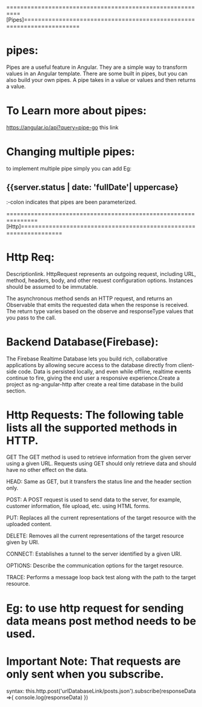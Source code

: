 ==========================================================[Pipes]======================================================================
# pipes: 
Pipes are a useful feature in Angular. They are a simple way to transform values in an Angular template. There are some built in pipes, but you can also build your own pipes. A pipe takes in a value or values and then returns a value.

# To Learn more about pipes:
https://angular.io/api?query=pipe-go this link

# Changing multiple pipes:
to implement multiple pipe simply you can add 
Eg:
<h2>{{server.status | date: 'fullDate'| uppercase}</h2>
:-colon indicates that pipes are been parameterized.

===============================================================[Http]==================================================================
# Http Req:
Descriptionlink. HttpRequest represents an outgoing request, including URL, method, headers, body, and other request configuration options. Instances should be assumed to be immutable.

The asynchronous method sends an HTTP request, and returns an Observable that emits the requested data when the response is received. The return type varies based on the observe and responseType values that you pass to the call.

# Backend Database(Firebase):
The Firebase Realtime Database lets you build rich, collaborative applications by allowing secure access to the database directly from client-side code. Data is persisted locally, and even while offline, realtime events continue to fire, giving the end user a responsive experience.Create a project as ng-angular-http after create a real time database in the build section.

# Http Requests:  The following table lists all the supported methods in HTTP.
GET
The GET method is used to retrieve information from the given server using a given URL. Requests using GET should only retrieve data and should have no other effect on the data.

HEAD:
Same as GET, but it transfers the status line and the header section only.

POST:
A POST request is used to send data to the server, for example, customer information, file upload, etc. using HTML forms.

PUT:
Replaces all the current representations of the target resource with the uploaded content.

DELETE:
Removes all the current representations of the target resource given by URI.

CONNECT:
Establishes a tunnel to the server identified by a given URI.

OPTIONS:
Describe the communication options for the target resource.

TRACE:
Performs a message loop back test along with the path to the target resource.

# Eg: to use http request for sending data  means post method needs to be used.
# Important Note: That requests are only sent when you subscribe.
syntax:
this.http.post('urlDatabaseLink/posts.json').subscribe(responseData =>{
    console.log(responseData)
})
